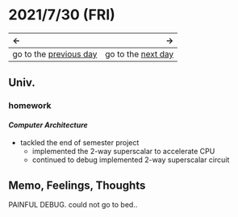 # 2021/7/30 (FRI)
|←|→|
|:---|---:|
go to the [previous day](./29th.md) | go to the [next day](./31st.md)

## Univ.
### homework
#### *Computer Architecture*
- tackled the end of semester project
  - implemented the 2-way superscalar to accelerate CPU
  - continued to debug implemented 2-way superscalar circuit

## Memo, Feelings, Thoughts
PAINFUL DEBUG. could not go to bed..
